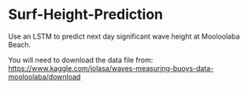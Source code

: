 # Surf-Height-Prediction
Use an LSTM to predict next day significant wave height at Mooloolaba Beach.


You will need to download the data file from: https://www.kaggle.com/jolasa/waves-measuring-buoys-data-mooloolaba/download
